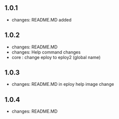 ## 1.0.1

- changes: README.MD added

## 1.0.2

- changes: README.MD
- changes: Help command changes
- core : change eploy to eploy2 (global name)

## 1.0.3

- changes: README.MD in eploy help image change

## 1.0.4

- changes: README.MD
